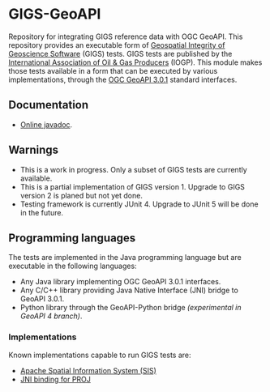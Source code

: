 # GIGS-GeoAPI
Repository for integrating GIGS reference data with OGC GeoAPI.
This repository provides an executable form of [Geospatial Integrity of Geoscience Software](https://gigs.iogp.org/) (GIGS) tests.
GIGS tests are published by the [International Association of Oil & Gas Producers](https://www.iogp.org) (IOGP).
This module makes those tests available in a form that can be executed by various implementations,
through the [OGC GeoAPI 3.0.1](https://www.geoapi.org/) standard interfaces.

## Documentation
* [Online javadoc](https://iogp-gigs.github.io/GIGSGeoAPI/).

## Warnings
* This is a work in progress. Only a subset of GIGS tests are currently available.
* This is a partial implementation of GIGS version 1. Upgrade to GIGS version 2 is planed but not yet done.
* Testing framework is currently JUnit 4. Upgrade to JUnit 5 will be done in the future.

## Programming languages
The tests are implemented in the Java programming language but are executable in the following languages:

* Any Java library implementing OGC GeoAPI 3.0.1 interfaces.
* Any C/C++ library providing Java Native Interface (JNI) bridge to GeoAPI 3.0.1.
* Python library through the GeoAPI-Python bridge _(experimental in GeoAPI 4 branch)_.

### Implementations
Known implementations capable to run GIGS tests are:

* [Apache Spatial Information System (SIS)](https://sis.apache.org/)
* [JNI binding for PROJ](https://github.com/Kortforsyningen/PROJ-JNI)
